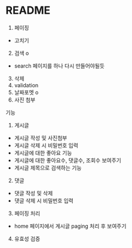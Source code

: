 # README

1. 페이징

- 고치기

2. 검색 o

- search 페이지를 하나 다시 만들어야될듯

3. 삭제
4. validation
5. 날짜포멧 o
6. 사진 첨부

기능

1. 게시글

- 게시글 작성 및 사진첨부
- 게시글 삭제 시 비밀번호 입력
- 게시글에 대한 좋아요 기능
- 게시글에 대한 좋아요수, 댓글수, 조회수 보여주기
- 게시글 제목으로 검색하는 기능

2. 댓글

- 댓글 작성 및 삭제
- 댓글 삭제 시 비밀번호 입력

3. 페이징 처리

- home 페이지에서 게시글 paging 처리 후 보여주기

4. 유효성 검증
